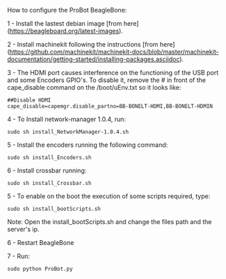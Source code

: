 How to configure the ProBot BeagleBone:

1 - Install the lastest debian image [from here]
(https://beagleboard.org/latest-images). 

2 - Install machinekit following the instructions [from here] (https://github.com/machinekit/machinekit-docs/blob/master/machinekit-documentation/getting-started/installing-packages.asciidoc).

3 - The HDMI port causes interference on the functioning of the USB port and some Encoders GPIO's. To disable it, remove the # in front of the cape_disable command on the /boot/uEnv.txt so it looks like: 

    ##Disable HDMI
    cape_disable=capemgr.disable_partno=BB-BONELT-HDMI,BB-BONELT-HDMIN

4 - To Install network-manager 1.0.4, run:

	sudo sh install_NetworkManager-1.0.4.sh
	
5 -  Install the encoders running the following command:

	sudo sh install_Encoders.sh
	
6 -  Install crossbar running:

	sudo sh install_Crossbar.sh

5 - To enable on the boot the execution of some scripts required, type:

	sudo sh install_bootScripts.sh 
	
Note: Open the install_bootScripts.sh and change the files path and the server's ip.

6 - Restart BeagleBone	

7 - Run:

	sudo python ProBot.py
